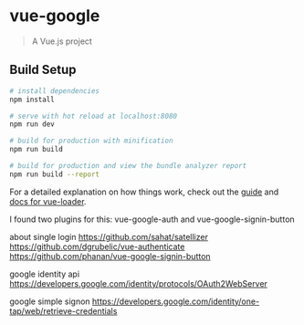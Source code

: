 # vue-google

> A Vue.js project

## Build Setup

``` bash
# install dependencies
npm install

# serve with hot reload at localhost:8080
npm run dev

# build for production with minification
npm run build

# build for production and view the bundle analyzer report
npm run build --report
```

For a detailed explanation on how things work, check out the [guide](http://vuejs-templates.github.io/webpack/) and [docs for vue-loader](http://vuejs.github.io/vue-loader).


I found two plugins for this: vue-google-auth and vue-google-signin-button

about single login
https://github.com/sahat/satellizer
https://github.com/dgrubelic/vue-authenticate
https://github.com/phanan/vue-google-signin-button

google identity api
https://developers.google.com/identity/protocols/OAuth2WebServer

google simple signon
https://developers.google.com/identity/one-tap/web/retrieve-credentials
